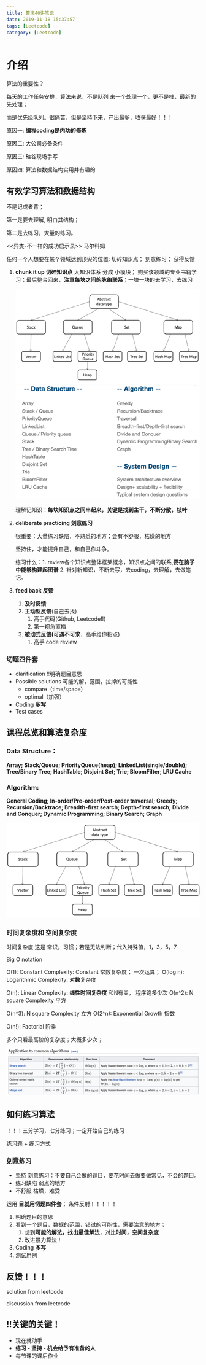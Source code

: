 ```yaml
---
title: 算法40讲笔记
date: 2019-11-18 15:37:57
tags: [Leetcode]
category: [Leetcode]
---
```


# 介绍

算法的重要性？

<!--more-->

每天的工作任务安排，算法来说，不是队列 来一个处理一个，更不是栈，最新的先处理；

而是优先级队列。很痛苦，但是坚持下来，产出最多，收获最好！！！ 

原因一:  **编程coding是内功的修炼**

原因二: 大公司必备条件

原因三: 硅谷现场手写

原因四: 算法和数据结构实用并有趣的

## 有效学习算法和数据结构

不是记或者背；

第一是要去理解, 明白其结构；

第二是去练习，大量的练习。

<<异类-不一样的成功启示录>> 马尔科姆

任何一个人想要在某个领域达到顶尖的位置: 切碎知识点； 刻意练习； 获得反馈

1. **chunk it up 切碎知识点**  大知识体系 分成 小模块； 购买该领域的专业书籍学习；最后整合回来，**注意每块之间的脉络联系**；一块一块的去学习，去练习

   <img src="./算法40讲笔记/1.png" alt="image-20191118161710303" style="zoom:50%;" />

   <img src="./算法40讲笔记/2.png" alt="image-20191118161832065" style="zoom:50%;" />

   理解记知识：**每块知识点之间串起来，关键是找到主干，不断分散，枝叶**

2. **deliberate practicing 刻意练习**

   很重要：大量练习缺陷，不熟悉的地方；会有不舒服，枯燥的地方

   坚持住，才能提升自己，和自己作斗争。

   练习什么：1. review各个知识点整体框架概念，知识点之间的联系,**要在脑子中能够构建起图谱** 2. 针对新知识，不断去写，去coding，去理解，去做笔记。

3. **feed back 反馈**

   1. **及时反馈**
   2. **主动型反馈**(自己去找)
      1. 高手代码(Github, Leetcode!!)
      2. 第一视角直播
   3. **被动式反馈(可遇不可求**，高手给你指点)
      1. 高手 code review 

### 切题四件套

- clarification !!明确题目意思
- Possible solutions 可能的解，范围，拉掉的可能性
  - compare（time/space）
  - optimal（加强）
- Coding **多写**
- Test cases

## 课程总览和算法复杂度

### Data Structure：

**Array; Stack/Queue; PriorityQueue(heap); LinkedList(single/double); Tree/Binary Tree; HashTable; Disjoint Set; Trie; BloomFilter; LRU Cache**

### Algorithm:

**General Coding; In-order/Pre-order/Post-order traversal; Greedy; Recursion/Backtrace; Breadth-first search; Depth-first search; Divide and Conquer; Dynamic Programming; Binary Search; Graph**

<img src="./算法40讲笔记/3.png" alt="image-20191118164103909" style="zoom:50%;" />

### 时间复杂度和 空间复杂度

时间复杂度 这是 常识，习惯；若是无法判断；代入特殊值，1，3，5，7

Big O notation

O(1): Constant Complexity: Constant 常数复杂度； 一次运算；
O(log n): Logarithmic Complexity: **对数**复杂度

O(n): Linear Complexity: **线性时间复杂度** 和N有关， 程序跑多少次
O(n^2): N square Complexity 平方

O(n^3): N square Complexity 立⽅
O(2^n): Exponential Growth 指数

O(n!): Factorial 阶乘

多个只看最高阶的复杂度；大概多少次；

<img src="./算法40讲笔记/4.png" alt="image-20191118165004015" style="zoom:50%;" />

## 如何练习算法

！！！三分学习，七分练习；一定开始自己的练习

练习题 + 练习方式

### 刻意练习

- 坚持 刻意练习：不要自己会做的题目，要花时间去做要做常见，不会的题目。
- 练习缺陷 弱点的地方
- 不舒服 枯燥，难受

运用 **目就用切题四件套**； 条件反射！！！！！

1. 明确题目的意思
2. 看到一个题目，数据的范围，错过的可能性，需要注意的地方；
   1. 想到**可能的解法，找出最佳解法**，对比**时间，空间复杂度**
   2. 改进暴力算法！
3. Coding **多写**
4. 测试用例

## 反馈！！！

solution from leetcode

discussion from leetcode

## !!关键的关键！

- 现在就动手
- **练习 - 坚持 - 机会给予有准备的⼈**
- 每节课的课后作业
